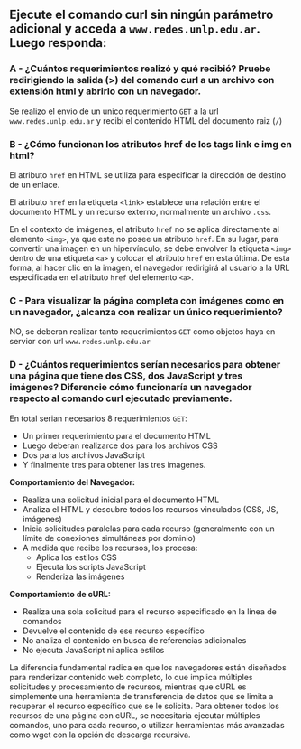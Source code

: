 ## Ejecute el comando curl sin ningún parámetro adicional y acceda a `www.redes.unlp.edu.ar`. Luego responda:

### A - ¿Cuántos requerimientos realizó y qué recibió? Pruebe redirigiendo la salida (>) del comando curl a un archivo con extensión html y abrirlo con un navegador.

Se realizo el envio de un unico requerimiento `GET` a la url `www.redes.unlp.edu.ar` y recibi el contenido HTML del documento raiz (`/`)

### B - ¿Cómo funcionan los atributos href de los tags link e img en html?

El atributo `href` en HTML se utiliza para especificar la dirección de destino de un enlace. 

El atributo `href` en la etiqueta `<link>` establece una relación entre el documento HTML y un recurso externo, normalmente un archivo `.css`.

En el contexto de imágenes, el atributo `href` no se aplica directamente al elemento `<img>`, ya que este no posee un atributo `href`. En su lugar, para convertir una imagen en un hipervínculo, se debe envolver la etiqueta `<img>` dentro de una etiqueta `<a>` y colocar el atributo `href` en esta última. De esta forma, al hacer clic en la imagen, el navegador redirigirá al usuario a la URL especificada en el atributo `href` del elemento `<a>`.

### C - Para visualizar la página completa con imágenes como en un navegador, ¿alcanza con realizar un único requerimiento?

NO, se deberan realizar tanto requerimientos `GET` como objetos haya en servior con url `www.redes.unlp.edu.ar`

### D - ¿Cuántos requerimientos serían necesarios para obtener una página que tiene dos CSS, dos JavaScript y tres imágenes? Diferencie cómo funcionaría un navegador respecto al comando curl ejecutado previamente.

En total serian necesarios 8 requerimientos `GET`:
- Un primer requerimiento para el documento HTML
- Luego deberan realizarce dos para los archivos CSS
- Dos para los archivos JavaScript
- Y finalmente tres para obtener las tres imagenes.

**Comportamiento del Navegador:**
- Realiza una solicitud inicial para el documento HTML
- Analiza el HTML y descubre todos los recursos vinculados (CSS, JS, imágenes)
- Inicia solicitudes paralelas para cada recurso (generalmente con un límite de conexiones simultáneas por dominio)
- A medida que recibe los recursos, los procesa:
    - Aplica los estilos CSS
    - Ejecuta los scripts JavaScript
    - Renderiza las imágenes

**Comportamiento de cURL:**
- Realiza una sola solicitud para el recurso especificado en la línea de comandos
- Devuelve el contenido de ese recurso específico
- No analiza el contenido en busca de referencias adicionales
- No ejecuta JavaScript ni aplica estilos

La diferencia fundamental radica en que los navegadores están diseñados para renderizar contenido web completo, lo que implica múltiples solicitudes y procesamiento de recursos, mientras que cURL es simplemente una herramienta de transferencia de datos que se limita a recuperar el recurso específico que se le solicita. Para obtener todos los recursos de una página con cURL, se necesitaria ejecutar múltiples comandos, uno para cada recurso, o utilizar herramientas más avanzadas como wget con la opción de descarga recursiva.